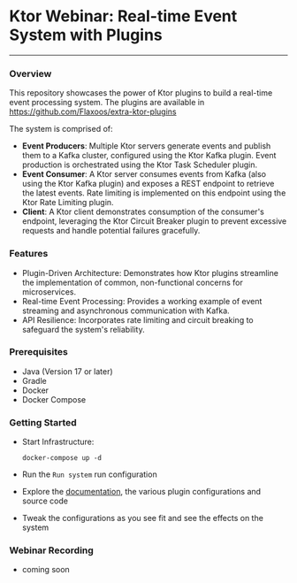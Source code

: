# Ktor Webinar: Real-time Event System with Plugins

---

### Overview
This repository showcases the power of Ktor plugins to build a real-time event processing system.
The plugins are available in https://github.com/Flaxoos/extra-ktor-plugins

The system is comprised of:

- **Event Producers**: Multiple Ktor servers generate events and publish them to a Kafka cluster, configured using the Ktor Kafka plugin. Event production is orchestrated using the Ktor Task Scheduler plugin.
- **Event Consumer**: A Ktor server consumes events from Kafka (also using the Ktor Kafka plugin) and exposes a REST endpoint to retrieve the latest events. Rate limiting is implemented on this endpoint using the Ktor Rate Limiting plugin.
- **Client**: A Ktor client demonstrates consumption of the consumer's endpoint, leveraging the Ktor Circuit Breaker plugin to prevent excessive requests and handle potential failures gracefully.

### Features
- Plugin-Driven Architecture: Demonstrates how Ktor plugins streamline the implementation of common, non-functional concerns for microservices.
- Real-time Event Processing: Provides a working example of event streaming and asynchronous communication with Kafka.
- API Resilience: Incorporates rate limiting and circuit breaking to safeguard the system's reliability.

### Prerequisites
- Java (Version 17 or later)
- Gradle
- Docker
- Docker Compose

### Getting Started

- Start Infrastructure:

    ```shell
    docker-compose up -d
    ```
- Run the `Run system` run configuration
- Explore the [documentation](https://flaxoos.github.io/extra-ktor-plugins/), the various plugin configurations and source code
- Tweak the configurations as you see fit and see the effects on the system

### Webinar Recording

- coming soon